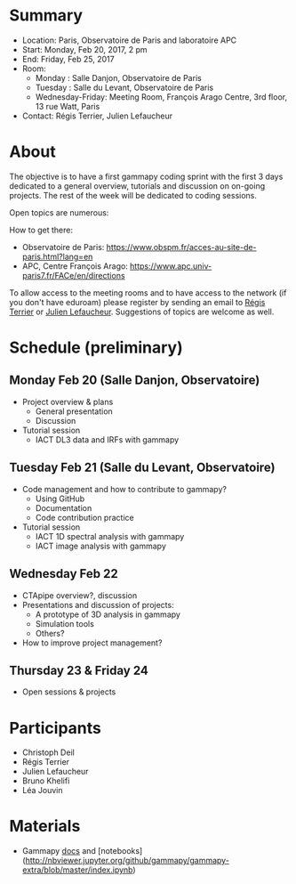 # Summary

* Location: Paris, Observatoire de Paris and laboratoire APC
* Start: Monday, Feb 20, 2017, 2 pm
* End: Friday, Feb 25, 2017 
* Room: 
   * Monday : Salle Danjon, Observatoire de Paris
   * Tuesday : Salle du Levant, Observatoire de Paris
   * Wednesday-Friday: Meeting Room, François Arago Centre, 3rd floor, 13 rue Watt, Paris
* Contact: Régis Terrier, Julien Lefaucheur

# About
The objective is to have a first gammapy coding sprint with the first 3 days dedicated to a general overview, tutorials and discussion on on-going projects. The rest of the week will be dedicated to coding sessions.

Open topics are numerous:


How to get there:
* Observatoire de Paris:
https://www.obspm.fr/acces-au-site-de-paris.html?lang=en
* APC, Centre François Arago:
https://www.apc.univ-paris7.fr/FACe/en/directions

To allow access to the meeting rooms and to have access to the network (if you don't have eduroam) please register by sending an email to [Régis Terrier](rterrier@apc.in2p3.fr) or [Julien Lefaucheur](julien.lefaucheur@obspm.fr). Suggestions of topics are welcome as well.

# Schedule (preliminary)

## Monday Feb 20 (Salle Danjon, Observatoire)
* Project overview & plans
    * General presentation
    * Discussion  
* Tutorial session
    * IACT DL3 data and IRFs with gammapy

## Tuesday Feb 21 (Salle du Levant, Observatoire)
* Code management and how to contribute to gammapy?
    * Using GitHub
    * Documentation
    * Code contribution practice 
* Tutorial session
    * IACT 1D spectral analysis with gammapy
    * IACT image analysis with gammapy

## Wednesday Feb 22
* CTApipe overview?, discussion
* Presentations and discussion of projects:
    * A prototype of 3D analysis in gammapy
    * Simulation tools
    * Others?
* How to improve project management? 

## Thursday 23 & Friday 24
* Open sessions & projects

# Participants

* Christoph Deil
* Régis Terrier
* Julien Lefaucheur
* Bruno Khelifi
* Léa Jouvin

# Materials

* Gammapy [docs](http://docs.gammapy.org/en/latest/) and [notebooks] (http://nbviewer.jupyter.org/github/gammapy/gammapy-extra/blob/master/index.ipynb)

